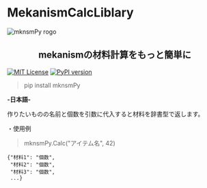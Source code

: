 # MekanismCalcLiblary

![mknsmPy rogo](https://user-images.githubusercontent.com/122292089/236683530-15675752-b36e-428e-9e9f-1a1f292853f0.png)

<h2 align="center">mekanismの材料計算をもっと簡単に</h2>

[![MIT License](http://img.shields.io/badge/license-MIT-blue.svg?style=flat)](https://github.com/regonn/polar_bear/blob/master/LICENSE.txt)
[![PyPI version](https://badge.fury.io/py/mknsmPy.svg)](https://badge.fury.io/py/mknsmPy)

> pip install mknsmPy

**-日本語-**

作りたいものの名前と個数を引数に代入すると材料を辞書型で返します。

・使用例

> mknsmPy.Calc("アイテム名", 42) 

```
{"材料1": "個数",
 "材料2": "個数",
 "材料3": "個数",
 ...}
```

